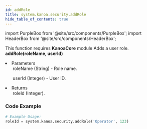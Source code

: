 ```yaml
---
id: addRole
title: system.kanoa.security.addRole
hide_table_of_contents: true
---
```


import PurpleBox from '@site/src/components/PurpleBox';
import HeaderBox from '@site/src/components/HeaderBox';

<PurpleBox>This function requires <b>KanoaCore</b> module</PurpleBox>
<HeaderBox header="Description">Adds a user role.</HeaderBox>
<HeaderBox header="Syntax">
    <b>addRole(roleName, userId)</b>
    <li>Parameters <br />
        <ul>roleName (String) - Role name.</ul>
        <ul>userId (Integer) - User ID.</ul>
    </li>
    <li>Returns <br />
        <ul>roleId (Integer).</ul>
    </li>
</HeaderBox>

### Code Example

```python
# Example Usage:
roleId = system.kanoa.security.addRole('Operator', 123)

